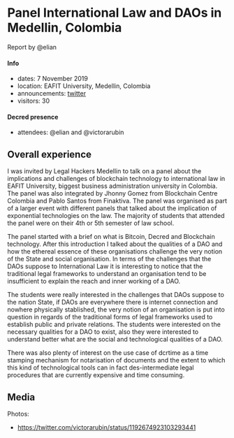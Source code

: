 # Panel International Law and DAOs in Medellin, Colombia

Report by @elian

#### Info

- dates: 7 November 2019
- location: EAFIT University, Medellin, Colombia
- announcements: [twitter](https://twitter.com/legal_medellin/status/1189918302061187073)
- visitors: 30

#### Decred presence

- attendees: @elian and @victorarubin

## Overall experience

I was invited by Legal Hackers Medellin to talk on a panel about the implications and challenges of blockchain technology to international law in EAFIT University, biggest business administration university in Colombia. The panel was also integrated by Jhonny Gomez from Blockchain Centre Colombia and Pablo Santos from Finaktiva. The panel was organised as part of a larger event with different panels that talked about the implication of exponential technologies on the law. The majority of students that attended the panel were on their 4th or 5th semester of law school.

The panel started with a brief on what is Bitcoin, Decred and Blockchain technology. After this introduction I talked about the qualities of a DAO and how the ethereal essence of these organisations challenge the very notion of the State and social organisation. In terms of the challenges that the DAOs suppose to International Law it is interesting to notice that the traditional legal frameworks to understand an organisation tend to be insufficient to explain the reach and inner working of a DAO.

The students were really interested in the challenges that DAOs suppose to the nation State, if DAOs are everywhere there is internet connection and nowhere physically stablished, the very notion of an organisation is put into question in regards of the traditional forms of legal frameworks used to establish public and private relations. The students were interested on the necessary qualities for a DAO to exist, also they were interested to understand better what are the social and technological qualities of a DAO.

There was also plenty of interest on the use case of dcrtime as a time stamping mechanism for notarisation of documents and the extent to which this kind of technological tools can in fact des-intermediate legal procedures that are currently expensive and time consuming.

## Media

Photos:

- https://twitter.com/victorarubin/status/1192674923103293441
